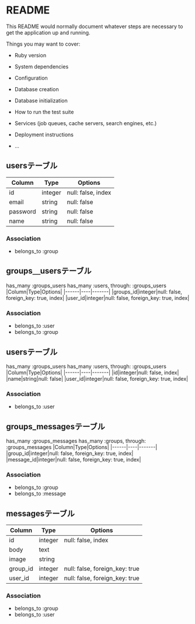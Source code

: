 # README

This README would normally document whatever steps are necessary to get the
application up and running.

Things you may want to cover:

* Ruby version

* System dependencies

* Configuration

* Database creation

* Database initialization

* How to run the test suite

* Services (job queues, cache servers, search engines, etc.)

* Deployment instructions

* ...

## usersテーブル

|Column|Type|Options|
|------|----|-------|
|id|integer|null: false, index|
|email|string|null: false| 
|password|string|null: false| 
|name|string|null: false| 

### Association
- belongs_to :group

## groups＿usersテーブル
has_many :groups_users
has_many :users, through: :groups_users
|Column|Type|Options|
|------|----|-------|
|groups_id|integer|null: false, foreign_key: true, index|
|user_id|integer|null: false, foreign_key: true, index|

### Association
- belongs_to :user
- belongs_to :group

## usersテーブル
has_many :groups_users
has_many :users, through: :groups_users
|Column|Type|Options|
|------|----|-------|
|id|integer|null: false, index|
|name|string|null: false|
|user_id|integer|null: false, foreign_key: true, index|

### Association
- belongs_to :user

## groups_messagesテーブル
has_many :groups_messages
has_many :groups, through: :groups_messages
|Column|Type|Options|
|------|----|-------|
|group_id|integer|null: false, foreign_key: true, index|
|message_id|integer|null: false, foreign_key: true, index|

### Association
- belongs_to :group
- belongs_to :message

## messagesテーブル

|Column|Type|Options|
|------|----|-------|
|id|integer|null: false, index|
|body|text
|image|string
|group_id|integer|null: false, foreign_key: true|
|user_id|integer|null: false, foreign_key: true|

### Association
- belongs_to :group
- belongs_to :user



